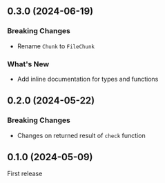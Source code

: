 ## 0.3.0 (2024-06-19)

### Breaking Changes

- Rename `Chunk` to `FileChunk`

### What's New

- Add inline documentation for types and functions

## 0.2.0 (2024-05-22)

### Breaking Changes

- Changes on returned result of `check` function

## 0.1.0 (2024-05-09)

First release
